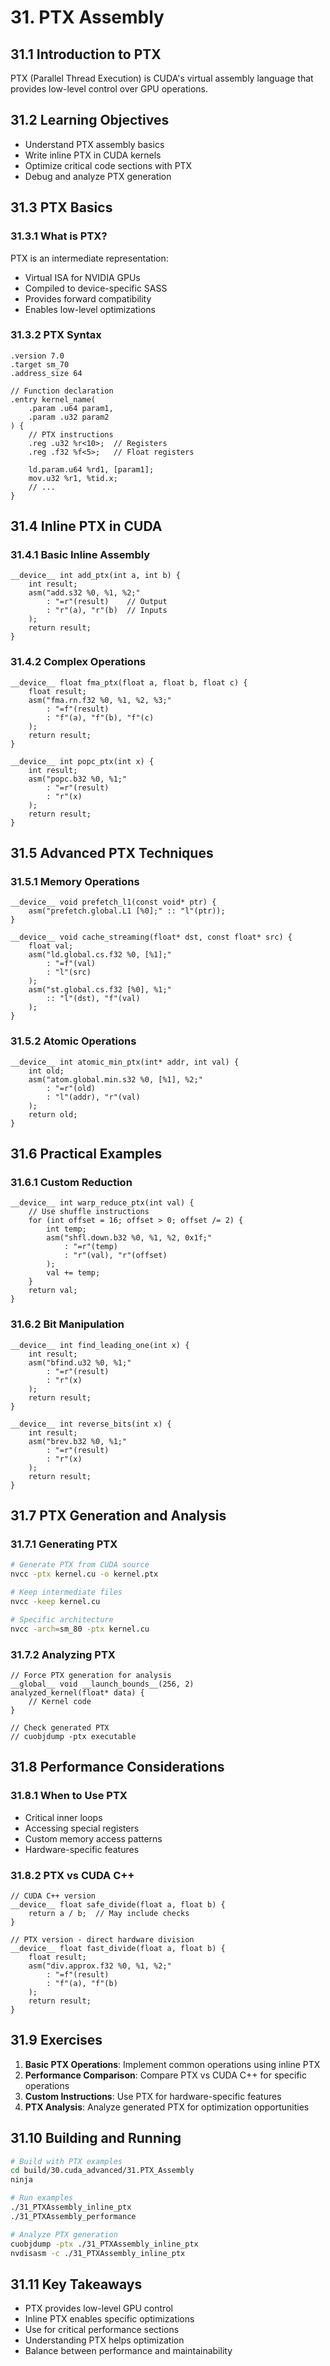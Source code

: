 # 31. PTX Assembly

## 31.1 Introduction to PTX

PTX (Parallel Thread Execution) is CUDA's virtual assembly language that provides low-level control over GPU operations.

## 31.2 Learning Objectives

- Understand PTX assembly basics
- Write inline PTX in CUDA kernels
- Optimize critical code sections with PTX
- Debug and analyze PTX generation

## 31.3 PTX Basics

### 31.3.1 What is PTX?

PTX is an intermediate representation:
- Virtual ISA for NVIDIA GPUs
- Compiled to device-specific SASS
- Provides forward compatibility
- Enables low-level optimizations

### 31.3.2 PTX Syntax

```ptx
.version 7.0
.target sm_70
.address_size 64

// Function declaration
.entry kernel_name(
    .param .u64 param1,
    .param .u32 param2
) {
    // PTX instructions
    .reg .u32 %r<10>;  // Registers
    .reg .f32 %f<5>;   // Float registers

    ld.param.u64 %rd1, [param1];
    mov.u32 %r1, %tid.x;
    // ...
}
```

## 31.4 Inline PTX in CUDA

### 31.4.1 Basic Inline Assembly

```cuda
__device__ int add_ptx(int a, int b) {
    int result;
    asm("add.s32 %0, %1, %2;"
        : "=r"(result)    // Output
        : "r"(a), "r"(b)  // Inputs
    );
    return result;
}
```

### 31.4.2 Complex Operations

```cuda
__device__ float fma_ptx(float a, float b, float c) {
    float result;
    asm("fma.rn.f32 %0, %1, %2, %3;"
        : "=f"(result)
        : "f"(a), "f"(b), "f"(c)
    );
    return result;
}

__device__ int popc_ptx(int x) {
    int result;
    asm("popc.b32 %0, %1;"
        : "=r"(result)
        : "r"(x)
    );
    return result;
}
```

## 31.5 Advanced PTX Techniques

### 31.5.1 Memory Operations

```cuda
__device__ void prefetch_l1(const void* ptr) {
    asm("prefetch.global.L1 [%0];" :: "l"(ptr));
}

__device__ void cache_streaming(float* dst, const float* src) {
    float val;
    asm("ld.global.cs.f32 %0, [%1];"
        : "=f"(val)
        : "l"(src)
    );
    asm("st.global.cs.f32 [%0], %1;"
        :: "l"(dst), "f"(val)
    );
}
```

### 31.5.2 Atomic Operations

```cuda
__device__ int atomic_min_ptx(int* addr, int val) {
    int old;
    asm("atom.global.min.s32 %0, [%1], %2;"
        : "=r"(old)
        : "l"(addr), "r"(val)
    );
    return old;
}
```

## 31.6 Practical Examples

### 31.6.1 Custom Reduction

```cuda
__device__ int warp_reduce_ptx(int val) {
    // Use shuffle instructions
    for (int offset = 16; offset > 0; offset /= 2) {
        int temp;
        asm("shfl.down.b32 %0, %1, %2, 0x1f;"
            : "=r"(temp)
            : "r"(val), "r"(offset)
        );
        val += temp;
    }
    return val;
}
```

### 31.6.2 Bit Manipulation

```cuda
__device__ int find_leading_one(int x) {
    int result;
    asm("bfind.u32 %0, %1;"
        : "=r"(result)
        : "r"(x)
    );
    return result;
}

__device__ int reverse_bits(int x) {
    int result;
    asm("brev.b32 %0, %1;"
        : "=r"(result)
        : "r"(x)
    );
    return result;
}
```

## 31.7 PTX Generation and Analysis

### 31.7.1 Generating PTX

```bash
# Generate PTX from CUDA source
nvcc -ptx kernel.cu -o kernel.ptx

# Keep intermediate files
nvcc -keep kernel.cu

# Specific architecture
nvcc -arch=sm_80 -ptx kernel.cu
```

### 31.7.2 Analyzing PTX

```cuda
// Force PTX generation for analysis
__global__ void __launch_bounds__(256, 2)
analyzed_kernel(float* data) {
    // Kernel code
}

// Check generated PTX
// cuobjdump -ptx executable
```

## 31.8 Performance Considerations

### 31.8.1 When to Use PTX

- Critical inner loops
- Accessing special registers
- Custom memory access patterns
- Hardware-specific features

### 31.8.2 PTX vs CUDA C++

```cuda
// CUDA C++ version
__device__ float safe_divide(float a, float b) {
    return a / b;  // May include checks
}

// PTX version - direct hardware division
__device__ float fast_divide(float a, float b) {
    float result;
    asm("div.approx.f32 %0, %1, %2;"
        : "=f"(result)
        : "f"(a), "f"(b)
    );
    return result;
}
```

## 31.9 Exercises

1. **Basic PTX Operations**: Implement common operations using inline PTX
2. **Performance Comparison**: Compare PTX vs CUDA C++ for specific operations
3. **Custom Instructions**: Use PTX for hardware-specific features
4. **PTX Analysis**: Analyze generated PTX for optimization opportunities

## 31.10 Building and Running

```bash
# Build with PTX examples
cd build/30.cuda_advanced/31.PTX_Assembly
ninja

# Run examples
./31_PTXAssembly_inline_ptx
./31_PTXAssembly_performance

# Analyze PTX generation
cuobjdump -ptx ./31_PTXAssembly_inline_ptx
nvdisasm -c ./31_PTXAssembly_inline_ptx
```

## 31.11 Key Takeaways

- PTX provides low-level GPU control
- Inline PTX enables specific optimizations
- Use for critical performance sections
- Understanding PTX helps optimization
- Balance between performance and maintainability